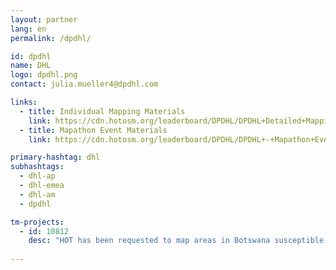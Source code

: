 ```yaml
---
layout: partner
lang: en
permalink: /dpdhl/

id: dpdhl
name: DHL
logo: dpdhl.png
contact: julia.mueller4@dpdhl.com

links:
  - title: Individual Mapping Materials
    link: https://cdn.hotosm.org/leaderboard/DPDHL/DPDHL+Detailed+Mapping+how+to+guide.pdf
  - title: Mapathon Event Materials
    link: https://cdn.hotosm.org/leaderboard/DPDHL/DPDHL+-+Mapathon+Event+Materials.zip

primary-hashtag: dhl
subhashtags:
  - dhl-ap
  - dhl-emea
  - dhl-am
  - dpdhl

tm-projects:
  - id: 10812
    desc: "HOT has been requested to map areas in Botswana susceptible to, or identified as impacted, by the COVID-19 outbreak. Please join our global effort to help control this disease by mapping on this project."
    
---
```

